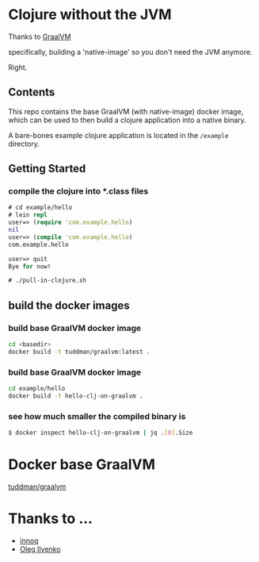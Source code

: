 
# Clojure without the JVM

Thanks to [GraalVM](http://www.graalvm.org/)

specifically, building a 'native-image' so you don't need the JVM anymore.

Right.

## Contents

This repo contains the base GraalVM (with native-image) docker image, which can be used to then build a clojure application into a native binary.

A bare-bones example clojure application is located in the `/example` directory.

## Getting Started

### compile the clojure into *.class files
```clojure
# cd example/hello
# lein repl
user=> (require 'com.example.hello)
nil
user=> (compile 'com.example.hello)
com.example.hello

user=> quit
Bye for now!

# ./pull-in-clojure.sh
```

## build the docker images

### build base GraalVM docker image

```sh
cd <basedir>
docker build -t tuddman/graalvm:latest .
```

### build base GraalVM docker image

```sh
cd example/hello
docker build -t hello-clj-on-graalvm .
```

### see how much smaller the compiled binary is

```sh
$ docker inspect hello-clj-on-graalvm | jq .[0].Size
```

# Docker base GraalVM

[tuddman/graalvm](https://hub.docker.com/r/tuddman/graalvm/)

# Thanks to ...

- [innoq](https://www.innoq.com/en/blog/native-clojure-and-graalvm/)
- [Oleg Ilyenko](https://github.com/OlegIlyenko/graalvm-native-image)
